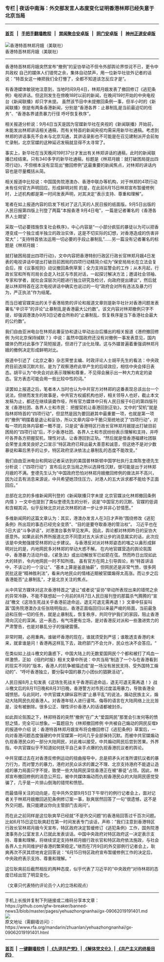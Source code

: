 ### 专栏 | 夜话中南海：外交部发言人态度变化证明香港林郑已经失意于北京当局
------------------------

#### [首页](https://github.com/gfw-breaker/banned-news3/blob/master/README.md) &nbsp;&nbsp;|&nbsp;&nbsp; [手把手翻墙教程](https://github.com/gfw-breaker/guides/wiki) &nbsp;&nbsp;|&nbsp;&nbsp; [禁闻聚合安卓版](https://github.com/gfw-breaker/bn-android) &nbsp;&nbsp;|&nbsp;&nbsp; [网门安卓版](https://github.com/oGate2/oGate) &nbsp;&nbsp;|&nbsp;&nbsp; [神州正道安卓版](https://github.com/SzzdOgate/update) 



<div id="headerimg">
 <img alt="香港特首林郑月娥（美联社）" src="https://www.rfa.org/mandarin/zhuanlan/yehuazhongnanhai/gx-09062019191401.html/hc94a.jpg/@@images/0bf25726-60c8-4885-9bce-e15221a52af1.jpeg" title="香港特首林郑月娥（美联社）"/>
 <div id="headerimgcontents">
  <div id="headerimgcaption">
   <span>
    香港特首林郑月娥（美联社）
   </span>
   <!-- zoomattribute -->
  </div>
  <!-- headerimgcaption -->
 </div>
 <!-- headerimagecontents -->
</div>

<hr/>
<div id="storytext">
 <div>
  <div class="slot_header">
  </div>
 </div>
 <p>
  香港特首林郑月娥突然宣布“撤例”的妥协举动不但令外部舆论界惊诧不已，更令中共政权 自己的媒体人们错愕之余，集体自动禁声，用一位新华社驻外记者的话说：“特首女这一棒把我们全打懵了，全都不知道该怎反应才是“。
 </p>
 <p>
  有香港媒体敏锐地注意到，当地时间9月4日，林郑月娥发表了撤回修订《逃犯条例》电视讲话。但这则发生在傍晚18时以前的新闻，在晚间19时开始的中央电视台《新闻联播》却只字未提。 虽然该节目中未提撤回条例一事，但半小时的《新闻联播》倒是有两条香港新闻，分别是“香港各界：止暴制乱是当前最迫切的任务”、“香港各界谴责暴力行径 呼吁恢复秩序”。
 </p>
 <p>
  相关报道分析说：9月4日当天是因为官媒新华社在央视的《新闻联播》开始前，未能发出林郑讲话相关通稿，而有关特首的新闻央视均需采用新华社通稿。考虑到林郑的讲话事先不会未与北京沟通，其讲话录影也不可能是在召见建制派开会前匆忙录制，北京官媒的这种延迟发稿就显得不太寻常了。
 </p>
 <p>
  事实上，新华社在当天晚间19时37分才发出有关林郑讲话的通稿，此时的新闻联播已经结束。只有340多字的新华社通稿，标题是《林郑月娥：就打破困局提出四项行动》，不但根本没有显现出“撤回修例”这最重要的新闻焦点，对林郑的讲话内容也是尽量概括从简。
 </p>
 <p>
  相关报道中比较说：中国国务院港澳办、香港中联办等机构，对于林郑的4项行动未有任何官方声明回应。形成鲜明对照 的是，在此前6月15日林郑宣布暂缓修例时，上述机构都是第一时间发表声明，对其决定“表示支持、尊重和理解”。
 </p>
 <p>
  笔者在如上报道内容的启发下核对了这几天的人民日报的纸面版。9月5日出版的人民日报第四版上刊登了两篇“本报香港 9月4日电”，一篇是记者署名的《香港各界人士期望：
 </p>
 <p>
  采取一切必要措施恢复社会秩序》，中心内容是“一小部分疯狂的暴徒以为可以把香港变成一个独立或半独立的政治实体，这是不切实际的幻想，对香港造成的伤害非常大”；“支持特首依法运用一切必要的手段止暴制乱”……另一篇没有记者署名的标题是《林郑月娥：
 </p>
 <p>
  就打破困局提出四项行动》，文中内容把香港特别行政区行政长官林郑月娥4日发表的电视讲话中提出打破目前困局的四项行动精简介绍为“保安局局长在立法会复会后，按《议事规则》动议撤回条例草案；全力支持监警会的工作；从本月起，行政长官和所有司局长会走入社区与市民对话，一起探讨解决方法；邀请社会领袖、专家和学者，就社会深层次问题进行独立研究及检讨，向政府提出建议”，然后就是以林郑特首在这次电视讲话中确实也说过的一句“政府会对所有违法及暴力行为，严正执法”作为结尾。
 </p>
 <p>
  而当日被官媒突出的关于香港局势的评论和报道文章则是新华社针对香港问题发表署名“辛识平”的评论“止暴制乱是香港最大公约数”。该文内容对林郑撤例只字不提，却强调港澳办9月3日记者会所称的“止暴制乱、恢复秩序是当下香港社会最大的公约数”。
 </p>
 <p>
  我们自由亚洲电台在林郑此番妥协和退让举动出台后播出的相关报道《港府撤回修例 为何北京保持缄默？》中说：虽然中国政府还没有对撤例一事发表意见，国内媒体仍然对此事作了简短报道，但进行了淡化处理。这与外媒普遍着重强调林郑月娥的撤例决定形成鲜明对比。
 </p>
 <p>
  报道中引述了《北京之春》杂志荣誉主编、时政评论人士胡平先生的看法：中央政府目前选择沉默片刻，是为了观察港府此举产生的后续效应，相信中央会择日表态。胡平认为“中央会对此表示理解和尊重，不见得会展示出一种大力肯定的姿态。官方表态可能会用一些比较中性的词。”
 </p>
 <p>
  读罢如上报道之后，笔者本人当时也认为中共官方对林郑的这番表现总该出台一个说法，但继而发生的故事是，中共官方权威机构也好，相关领导人也好，截止本文发稿为止，都还在继续装聋作哑，所有官方媒体中只有人民日报于6日的第四版刊发《香港社团、各界人士和市民： 把握契机让香港回到正轨》，文中的“契机”就是指林郑特首的“四项行动”，但显然是因为要回避其中最重要一项，也就是第一项的“撤例”明摆着是退让和妥协，所以文章内容中干脆只笼统地说了“四项行动”，对每一项的具体内容都一概不提，只是说“香港特区行政长官林郑月娥提出打破目前困局的“四项行动”后，不少香港社团、各界人士和市民纷纷表示理解和支持，并呼吁各界各方把握契机，理性对话，让香港回到正轨。“然后就是借香港福建社团联会荣誉主席吴良好之口宣示“特区政府已释出最大善意和诚意，但这绝不是对少数暴徒和幕后黑手的让步。特区政府坚决依法止暴制乱的态度不能改变。”
 </p>
 <p>
  我们自由亚洲电台和网站记者采访到的美国普林斯顿中国学社执行主席陈奎德先生分析说：（“四项行动”）宣布后北京当局之所以选择性沉默，很可能是出于对林郑月娥的不满。奎德先生认为“中国政府恐怕对林郑月娥撤回修例的做法并不高兴，因为过去有消息来源说，中共希望她顶住压力，对港人的五大诉求都不能给予正面回应。”
 </p>
 <p>
  总部在北京的多维新闻网刊登的《新闻联播只字未提 北京官媒淡化林郑撤回条例内情 》一文中也提到了类似奎德先生的分析，说是“中国官方的沉默、官媒的低调和含糊其词，似乎反映北京对此次林郑的进一步让步并非心甘情愿。”
 </p>
 <p>
  多维新闻网的这篇文章认为：其实，港澳办发言人在3日才声称“围绕修改《逃犯条例》所出现的事态已经完全变质”、“目的是要夺取香港的管治权”。 习近平也在3日大谈“斗争讲话”，对港澳台事务罕见发声。因此，舆论都对林郑昨日的妥协大感意外。如果此前外界所报道北京不同意对五大诉求让步的消息属实的话，此次应该是中央勉强接受林郑的让步建议。 与香港反对派对林郑姿态的嗤之以鼻形成鲜明对比的是，内地网民多对林郑的举动大惑不解。 在内地官媒营造的舆论氛围中，香港暴力活动升级，《紧急法》或出动解放军已如箭在弦。然而昨日出现如此大的转折，令内地网民一时不知所措。 虽有官方在网上引导舆论，称“特首讲话中，不该让的一个没让”、“基本上算是釜底抽薪”，但网民还是非常气愤，很多网民批这是“精神胜利法”，看来内地民众的情绪近期被官媒煽得太高涨。而让步之后香港能否“止暴制乱”，才是北京关注的焦点。
 </p>
 <p>
  从中共官方媒体对这次香港特首之“退让”或者说“妥协”举动所表现出来的错愕之余的异常冷静，不能不联想起一个月前的8月7日人民日报刊登的那篇杀气腾腾的“宣战”檄文《这场生死战关乎香港前途命运，退无可退无需再退！》文章中狂妄叫嚣“国务院港澳办主任张晓明指出，香港正面临回归以来最严峻的局面，当前最急迫和压倒一切的任务，就是止暴制乱，恢复秩序，共同守护我们的家园，阻止香港滑向沉沦的深渊。这一表态，有气场更有立场，是对香港反对派和一些激进势力的严肃警告，也是对暴乱分子的强硬震慑。
 </p>
 <p>
  非常时期，必用重典。谁破坏香港的现在，谁就须受到严惩；谁敢透支香港的未来，就拿谁是问！香港再这样乱下去，政府部门不会允许，民众也决不会答应。“
 </p>
 <p>
  在类似如上战斗檄文的蛊惑下，中国大陆上的无数爱国网民个个都和被打了鸡血一样激愤，正如 《纽约时报》相关文章中所说：中共当局“制造了一个与在香港看到的现实不同的”版本，香港人的抗争被描述成“是一场没有居民支持、受外国特工煽动的”、“呼吁香港独立，要分裂中国的暴力小团伙的猖獗活动”。
 </p>
 <p>
  人民日报8月上旬发表《这场生死战关乎香港前途命运，退无可退无需再退！》战斗檄文后的8月11日晚和8月31日晚，香港警方对市民过度滥用暴力，导致香港全城愤怒。与此同时，中共官媒大肆纵容所谓“止暴平乱”的说法，煽动民族主义，煽动大陆网民仇视香港人。对香港年轻人进行谩骂、侮辱的语言在大陆网络上比比皆是，没有被删除。很多公正、理性评价香港人的话语都被封杀。
 </p>
 <p>
  如此舆论氛围之下，林郑特首的突然“撤例”在广大“爱国网民”那里会引发何等的愤怒之情，完全可以想象。一篇题目为《林郑撤回修例 中共被自己煽动的网民反噬》的报道中介绍 说：香港特首林郑月娥宣布将会撤回修订《逃犯条例》草案后，一向对香港问题态度强硬的中共官媒第一时间几乎全部保持沉默。而被中共官媒煽动仇视香港民众的一部分大陆网民，对此难以接受。中共煽动网民后尝到苦果。外界指，中共官媒似乎不知道如何抚平自己亲手点爆的仇视香港抗议者的舆论。
 </p>
 <p>
  中共官媒过去在对香港反修例运动的扭曲报导中，总是把矛头对准所谓抗议者的暴力行为，而对警方的暴力，港府对民众诉求的置之不理、北京支持港府不能退让造成的暴力局面只字不提，致使一些大陆网民深信香港正在被“暴徒”占领。因此，林郑宣布撤回修例的消息公开后，被中共媒体煽动而仇视香港民众的大陆网民感觉受骗了，几乎是一片排山倒海的错愕和愤怒。
 </p>
 <p>
  而最值得关注的动向是，在中共外交部9月5日下午举行的例行记者会上，面对记者关于林郑月娥撤回逃犯条例修订案一事，耿爽居然回答了一句“很遗憾，这不是外交问题。我只能建议你向主管部门去询问”。
 </p>
 <p>
  而在此之前同样是这位耿爽早已经就“不是外交问题“的香港局回答过千百次问题。比如6月15日这位耿爽赶在第一时间发表专门谈话，声称：”我们注意到香港特区行政长官林郑月娥今天宣布，特区政府决定暂缓修订《逃犯条例》工作，国务院港澳事务办公室发言人已就此发表谈话。中国中央政府对特区政府这一决定表示支持、尊重和理解，将继续坚定支持林郑月娥行政长官和特区政府依法施政，与社会各界人士共同维护好香港的繁荣稳定。”继而在7月9日的外交部例行记者会上，耿爽再次不厌其烦地肯定回答说：“6月15日特区政府宣布暂缓修例工作的决定后，中央政府表示支持、尊重和理解。“
 </p>
 <p>
  这位耿爽前后截然相反的两种态度，似乎代表了习近平的“中央政府“对待林郑的态度已经出现了明显变化。
 </p>
 <p>
  （文章只代表特约评论员个人的立场和观点）
 </p>
</div>

<hr/>
手机上长按并复制下列链接或二维码分享本文章：<br/>
https://github.com/gfw-breaker/banned-news3/blob/master/pages/yehuazhongnanhai/gx-09062019191401.md <br/>
<a href='https://github.com/gfw-breaker/banned-news3/blob/master/pages/yehuazhongnanhai/gx-09062019191401.md'><img src='https://github.com/gfw-breaker/banned-news3/blob/master/pages/yehuazhongnanhai/gx-09062019191401.md.png'/></a> <br/>
原文地址（需翻墙访问）：https://www.rfa.org/mandarin/zhuanlan/yehuazhongnanhai/gx-09062019191401.html


------------------------
#### [首页](https://github.com/gfw-breaker/banned-news3/blob/master/README.md) &nbsp;|&nbsp; [一键翻墙软件](https://github.com/gfw-breaker/nogfw/blob/master/README.md) &nbsp;| [《九评共产党》](https://github.com/gfw-breaker/9ping.md/blob/master/README.md#九评之一评共产党是什么) | [《解体党文化》](https://github.com/gfw-breaker/jtdwh.md/blob/master/README.md) | [《共产主义的终极目的》](https://github.com/gfw-breaker/gczydzjmd.md/blob/master/README.md)


<img src='http://gfw-breaker.win/banned-news3/pages/yehuazhongnanhai/gx-09062019191401.md' width='0px' height='0px'/>